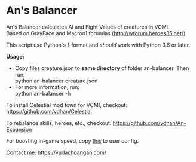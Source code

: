 # An's Balancer

An's Balancer calculates AI and Fight Values of creatures in VCMI.  
Based on GrayFace and Macron1 formulas (http://wforum.heroes35.net/).

This script use Python's f-format and _should_ work with Python 3.6 or later.

**Usage:**
  - Copy files creature.json to **same directory** of folder an-balancer. Then run:  
    python an-balancer creature.json
  - For more information, run:  
    python an-balancer -h

To install Celestial mod town for VCMI, checkout: https://github.com/vdhan/Celestial

To rebalance skills, heroes, etc., checkout: https://github.com/vdhan/An-Expansion

For boosting in-game speed, copy [this](https://gist.github.com/vdhan/faccba8ff97b6cebcc3ee0c9c379e020) to user config.

Contact me: https://vudachoangan.com/